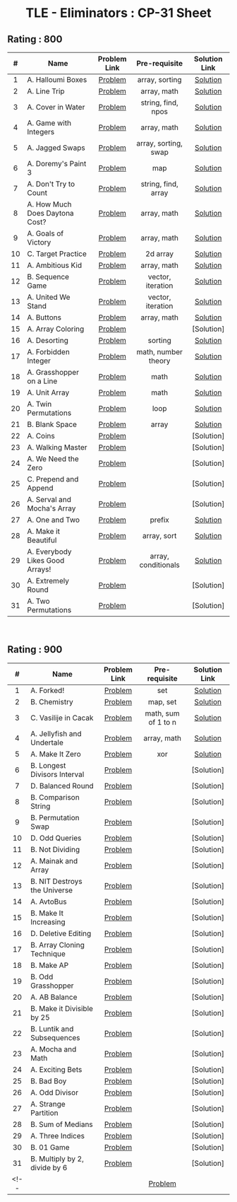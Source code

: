 <h1 align="center"> TLE - Eliminators : CP-31 Sheet </h1>

<h2>Rating : 800 </h2>

| # |    Name      |    Problem Link       |     Pre-requisite      |  Solution Link         |
|:-:|--------------|:---------------------:|:----------------------:|:----------------------:|
| 1 | A. Halloumi Boxes | [Problem](https://codeforces.com/problemset/problem/1903/A) | array, sorting | [Solution](https://codeforces.com/contest/1903/submission/309324954) | 
| 2 | A. Line Trip | [Problem](https://codeforces.com/problemset/problem/1901/A) | array, math | [Solution](https://codeforces.com/contest/1901/submission/309326920) | 
| 3 | A. Cover in Water | [Problem](https://codeforces.com/problemset/problem/1900/A) | string, find, npos | [Solution](https://codeforces.com/contest/1900/submission/311010200) |
| 4 | A. Game with Integers | [Problem](https://codeforces.com/problemset/problem/1899/A) | array, math | [Solution](https://codeforces.com/contest/1899/submission/309567977) |
| 5 | A. Jagged Swaps | [Problem](https://codeforces.com/problemset/problem/1896/A) | array, sorting, swap | [Solution](https://codeforces.com/contest/1896/submission/309568319) |
| 6 | A. Doremy's Paint 3 | [Problem](https://codeforces.com/problemset/problem/1890/A) | map | [Solution](https://codeforces.com/contest/1890/submission/316396237) |
| 7 | A. Don't Try to Count | [Problem](https://codeforces.com/problemset/problem/1881/A) | string, find, array | [Solution](https://codeforces.com/contest/1881/submission/311109814) |
| 8 | A. How Much Does Daytona Cost? | [Problem](https://codeforces.com/problemset/problem/1878/A) | array, math | [Solution](https://codeforces.com/contest/1878/submission/311299190) |
| 9 | A. Goals of Victory | [Problem](https://codeforces.com/problemset/problem/1877/A) | array, math | [Solution](https://codeforces.com/contest/1877/submission/311440576) |
| 10 | C. Target Practice | [Problem](https://codeforces.com/problemset/problem/1873/C) | 2d array | [Solution](https://codeforces.com/contest/1873/submission/311573915) |
| 11 | A. Ambitious Kid | [Problem](https://codeforces.com/problemset/problem/1866/A) | array, math | [Solution](https://codeforces.com/contest/1866/submission/311632811) |
| 12 | B. Sequence Game | [Problem](https://codeforces.com/problemset/problem/1862/B) | vector, iteration | [Solution](https://codeforces.com/contest/1862/submission/312173869) |
| 13 | A. United We Stand | [Problem](https://codeforces.com/problemset/problem/1859/A) | vector, iteration | [Solution](https://codeforces.com/contest/1859/submission/312812492) |
| 14 | A. Buttons | [Problem](https://codeforces.com/problemset/problem/1858/A) | array, math | [Solution](https://codeforces.com/contest/1858/submission/311782939) |
| 15 | A. Array Coloring | [Problem](https://codeforces.com/problemset/problem/1857/A) |  | [Solution] |
| 16 | A. Desorting | [Problem](https://codeforces.com/problemset/problem/1853/A) | sorting | [Solution](https://codeforces.com/contest/1845/submission/314926999) |
| 17 | A. Forbidden Integer | [Problem](https://codeforces.com/problemset/problem/1845/A) | math, number theory | [Solution](https://codeforces.com/contest/1845/submission/314926999) |
| 18 | A. Grasshopper on a Line | [Problem](https://codeforces.com/problemset/problem/1837/A) | math | [Solution](https://codeforces.com/contest/1837/submission/315047183) |
| 19 | A. Unit Array | [Problem](https://codeforces.com/problemset/problem/1834/A) | math | [Solution](https://codeforces.com/contest/1834/submission/315047373) |
| 20 | A. Twin Permutations | [Problem](https://codeforces.com/problemset/problem/1831/A) | loop | [Solution](https://codeforces.com/contest/1831/submission/315217425) |
| 21 | B. Blank Space | [Problem](https://codeforces.com/problemset/problem/1829/B) | array | [Solution](https://codeforces.com/contest/1829/submission/315602156)|
| 22 | A. Coins | [Problem](https://codeforces.com/problemset/problem/1814/A) |  | [Solution] |
| 23 | A. Walking Master | [Problem](https://codeforces.com/problemset/problem/1806/A) |  | [Solution] |
| 24 | A. We Need the Zero | [Problem](https://codeforces.com/problemset/problem/1805/A) |  | [Solution] |
| 25 | C. Prepend and Append | [Problem](https://codeforces.com/problemset/problem/1791/C) |  | [Solution] |
| 26 | A. Serval and Mocha's Array | [Problem](https://codeforces.com/problemset/problem/1789/A) |  | [Solution] |
| 27 | A. One and Two | [Problem](https://codeforces.com/problemset/problem/1788/A) | prefix | [Solution](https://codeforces.com/contest/1788/submission/317451156) |
| 28 | A. Make it Beautiful | [Problem](https://codeforces.com/problemset/problem/1783/A) | array, sort | [Solution](https://codeforces.com/contest/1783/submission/318931702) |
| 29 | A. Everybody Likes Good Arrays! | [Problem](https://codeforces.com/problemset/problem/1777/A) | array, conditionals | [Solution](https://codeforces.com/contest/1777/submission/318866415) |
| 30 | A. Extremely Round | [Problem](https://codeforces.com/problemset/problem/1766/A) |  | [Solution] |
| 31 | A. Two Permutations | [Problem](https://codeforces.com/problemset/problem/1761/A) |  | [Solution] |

<br>

<h2>Rating : 900 </h2>

| # |    Name      |    Problem Link       |     Pre-requisite      |  Solution Link         |
|:-:|--------------|:---------------------:|:----------------------:|:----------------------:|
| 1 | A. Forked!  | [Problem](https://codeforces.com/problemset/problem/1904/A) | set | [Solution](https://codeforces.com/contest/1904/submission/318154838) |
| 2 | B. Chemistry | [Problem](https://codeforces.com/problemset/problem/1883/B) | map, set | [Solution](https://codeforces.com/contest/1883/submission/318134559) |
| 3 | C. Vasilije in Cacak | [Problem](https://codeforces.com/problemset/problem/1878/C) | math, sum of 1 to n | [Solution](https://codeforces.com/contest/1878/submission/318156746) |
| 4 | A. Jellyfish and Undertale | [Problem](https://codeforces.com/problemset/problem/1875/A) | array, math | [Solution](https://codeforces.com/contest/1875/submission/318158107) |
| 5 | A. Make It Zero | [Problem](https://codeforces.com/problemset/problem/1869/A) | xor | [Solution](https://codeforces.com/contest/1869/submission/318360121) |
| 6 | B. Longest Divisors Interval | [Problem](https://codeforces.com/problemset/problem/1855/B) |  | [Solution] |
| 7 | D. Balanced Round | [Problem](https://codeforces.com/problemset/problem/1850/D) |  | [Solution] |
| 8 | B. Comparison String | [Problem](https://codeforces.com/problemset/problem/1837/B) |  | [Solution] |
| 9 | B. Permutation Swap | [Problem](https://codeforces.com/problemset/problem/1828/B) |  | [Solution] |
| 10 | D. Odd Queries | [Problem](https://codeforces.com/problemset/problem/1807/D) |  | [Solution] |
| 11 | B. Not Dividing | [Problem](https://codeforces.com/problemset/problem/1794/B) |  | [Solution] |
| 12 | A. Mainak and Array | [Problem](https://codeforces.com/problemset/problem/1726/A) |  | [Solution] |
| 13 | B. NIT Destroys the Universe | [Problem](https://codeforces.com/problemset/problem/1696/B) |  | [Solution] |
| 14 | A. AvtoBus | [Problem](https://codeforces.com/problemset/problem/1679/A) |  | [Solution] |
| 15 | B. Make It Increasing | [Problem](https://codeforces.com/problemset/problem/1675/B) |  | [Solution] |
| 16 | D. Deletive Editing | [Problem](https://codeforces.com/problemset/problem/1666/D) |  | [Solution] |
| 17 | B. Array Cloning Technique | [Problem](https://codeforces.com/problemset/problem/1665/B) |  | [Solution] |
| 18 | B. Make AP | [Problem](https://codeforces.com/problemset/problem/1624/B) |  | [Solution] |
| 19 | B. Odd Grasshopper | [Problem](https://codeforces.com/problemset/problem/1607/B) |  | [Solution] |
| 20 | A. AB Balance | [Problem](https://codeforces.com/problemset/problem/1606/A) |  | [Solution]|
| 21 | B. Make it Divisible by 25 | [Problem](https://codeforces.com/problemset/problem/1593/B) |  | [Solution] |
| 22 | B. Luntik and Subsequences | [Problem](https://codeforces.com/problemset/problem/1582/B) |  | [Solution] |
| 23 | A. Mocha and Math | [Problem](https://codeforces.com/problemset/problem/1559/A) |  | [Solution] |
| 24 | A. Exciting Bets | [Problem](https://codeforces.com/problemset/problem/1543/A) |  | [Solution] |
| 25 | B. Bad Boy | [Problem](https://codeforces.com/problemset/problem/1537/B) |  | [Solution] |
| 26 | A. Odd Divisor | [Problem](https://codeforces.com/problemset/problem/1475/A) |  | [Solution]|
| 27 | A. Strange Partition | [Problem](https://codeforces.com/problemset/problem/1471/A) |  | [Solution] |
| 28 | B. Sum of Medians | [Problem](https://codeforces.com/problemset/problem/1440/B) |  | [Solution] |
| 29 | A. Three Indices | [Problem](https://codeforces.com/problemset/problem/1380/A) |  | [Solution] |
| 30 | B. 01 Game | [Problem](https://codeforces.com/problemset/problem/1373/B) |  | [Solution]|
| 31 | B. Multiply by 2, divide by 6 | [Problem](https://codeforces.com/problemset/problem/1374/B) |  | [Solution] |
<!-- |  |  | [Problem](a)|   | [Solution](a) |  -->